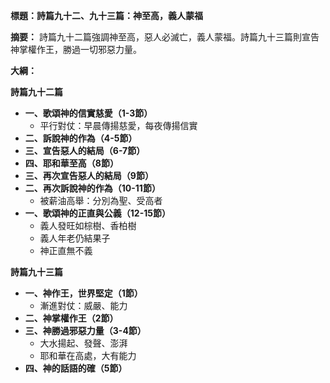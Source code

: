 **標題：詩篇九十二、九十三篇：神至高，義人蒙福**

**摘要：**
詩篇九十二篇強調神至高，惡人必滅亡，義人蒙福。詩篇九十三篇則宣告神掌權作王，勝過一切邪惡力量。

**大綱：**

**詩篇九十二篇**

* **一、歌頌神的信實慈愛（1-3節）**
    * 平行對仗：早晨傳揚慈愛，每夜傳揚信實
* **二、訴說神的作為（4-5節）**
* **三、宣告惡人的結局（6-7節）**
* **四、耶和華至高（8節）**
* **三、再次宣告惡人的結局（9節）**
* **二、再次訴說神的作為（10-11節）**
    * 被薪油高舉：分別為聖、受高者
* **一、歌頌神的正直與公義（12-15節）**
    * 義人發旺如棕樹、香柏樹
    * 義人年老仍結果子
    * 神正直無不義

**詩篇九十三篇**

* **一、神作王，世界堅定（1節）**
    * 漸進對仗：威嚴、能力
* **二、神掌權作王（2節）**
* **三、神勝過邪惡力量（3-4節）**
    * 大水揚起、發聲、澎湃
    * 耶和華在高處，大有能力
* **四、神的話語的確（5節）**